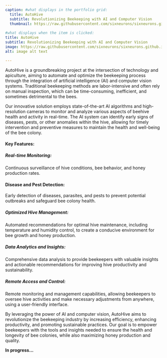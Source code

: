 ```yaml
---
caption: #what displays in the portfolio grid:
  title: AutoHive
  subtitle: Revolutionizing Beekeeping with AI and Computer Vision
  thumbnail: https://raw.githubusercontent.com/sixneurons/sixneurons.github.io/master/assets/img/portfolio/ab%20(1).jpeg
  
#what displays when the item is clicked:
title: AutoHive
subtitle: Revolutionizing Beekeeping with AI and Computer Vision
image: https://raw.githubusercontent.com/sixneurons/sixneurons.github.io/master/assets/img/portfolio/ab%20(1).jpeg
alt: image alt text

---
```

AutoHive is a groundbreaking project at the intersection of technology and apiculture, aiming to automate and optimize the beekeeping process through the integration of artificial intelligence (AI) and computer vision systems. Traditional beekeeping methods are labor-intensive and often rely on manual inspection, which can be time-consuming, inefficient, and sometimes detrimental to the bees.

Our innovative solution employs state-of-the-art AI algorithms and high-resolution cameras to monitor and analyze various aspects of beehive health and activity in real-time. The AI system can identify early signs of diseases, pests, or other anomalies within the hive, allowing for timely intervention and preventive measures to maintain the health and well-being of the bee colony.

#### Key Features:

##### Real-time Monitoring:
Continuous surveillance of hive conditions, bee behavior, and honey production rates.
#### Disease and Pest Detection:
Early detection of diseases, parasites, and pests to prevent potential outbreaks and safeguard bee colony health.
##### Optimized Hive Management:
Automated recommendations for optimal hive maintenance, including temperature and humidity control, to create a conducive environment for bee growth and honey production.
##### Data Analytics and Insights:
Comprehensive data analysis to provide beekeepers with valuable insights and actionable recommendations for improving hive productivity and sustainability.
##### Remote Access and Control:
Remote monitoring and management capabilities, allowing beekeepers to oversee hive activities and make necessary adjustments from anywhere, using a user-friendly interface.

By leveraging the power of AI and computer vision, AutoHive aims to revolutionize the beekeeping industry by increasing efficiency, enhancing productivity, and promoting sustainable practices. Our goal is to empower beekeepers with the tools and insights needed to ensure the health and longevity of bee colonies, while also maximizing honey production and quality.

**In progress...**
